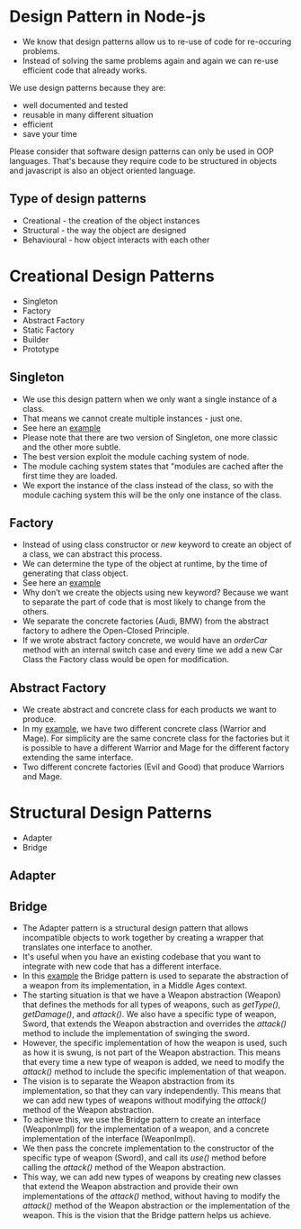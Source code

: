 # Design Pattern in Node-js

* We know that design patterns allow us to re-use of code for re-occuring problems.
* Instead of solving the same problems again and again we can re-use efficient code that already works.

We use design patterns because they are:

* well documented and tested 
* reusable in many different situation 
* efficient
* save your time

Please consider that software design patterns can only be used in OOP languages. That's because they require code to be structured in objects and javascript is also an object oriented language.


## Type of design patterns

* Creational - the creation of the object instances 
* Structural - the way the object are designed 
* Behavioural - how object interacts with each other

# Creational Design Patterns 

* Singleton 
* Factory
* Abstract Factory
* Static Factory
* Builder
* Prototype

## Singleton

* We use this design pattern when we only want a single instance of a class.
* That means we cannot create multiple instances - just one.
* See here an [example](code/creational/singleton)
* Please note that there are two version of Singleton, one more classic and the other more subtle.
* The best version exploit the module caching system of node.
* The module caching system states that "modules are cached after the first time they are loaded.
* We export the instance of the class instead of the class, so with the module caching system this will be the only one instance of the class.



## Factory

* Instead of using class constructor or *new* keyword to create an object of a class, we can abstract this process.
* We can determine the type of the object at runtime, by the time of generating that class object.
* See here an [example](code/creational/factory)
* Why don’t we create the objects using new keyword? Because we want to separate the part of code that is most likely to change from the others.
* We separate the concrete factories (Audi, BMW) from the abstract factory to adhere the Open-Closed Principle.
* If we wrote abstract factory concrete, we would have an *orderCar* method with an internal switch case and every time we add a new Car Class the Factory class would be open for modification. 

## Abstract Factory

* We create abstract and concrete class for each products we want to produce.
* In my [example](code/creational/abstract_factory), we have two different concrete class (Warrior and Mage). For simplicity are the same concrete class for the factories but it is possible to have a different Warrior and Mage for the different factory extending the same interface.
* Two different concrete factories (Evil and Good) that produce Warriors and Mage.

# Structural Design Patterns

* Adapter
* Bridge


## Adapter

## Bridge

* The Adapter pattern is a structural design pattern that allows incompatible objects to work together by creating a wrapper that translates one interface to another. 
* It's useful when you have an existing codebase that you want to integrate with new code that has a different interface.
* In this [example](code/structural/bridge) the Bridge pattern is used to separate the abstraction of a weapon from its implementation, in a Middle Ages context.
* The starting situation is that we have a Weapon abstraction (Weapon) that defines the methods for all types of weapons, such as *getType()*, *getDamage()*, and *attack()*. We also have a specific type of weapon, Sword, that extends the Weapon abstraction and overrides the *attack()* method to include the implementation of swinging the sword.
* However, the specific implementation of how the weapon is used, such as how it is swung, is not part of the Weapon abstraction. This means that every time a new type of weapon is added, we need to modify the *attack()* method to include the specific implementation of that weapon.
* The vision is to separate the Weapon abstraction from its implementation, so that they can vary independently. This means that we can add new types of weapons without modifying the *attack()* method of the Weapon abstraction.
* To achieve this, we use the Bridge pattern to create an interface (WeaponImpl) for the implementation of a weapon, and a concrete implementation of the interface (WeaponImpl). 
* We then pass the concrete implementation to the constructor of the specific type of weapon (Sword), and call its *use()* method before calling the *attack()* method of the Weapon abstraction.
* This way, we can add new types of weapons by creating new classes that extend the Weapon abstraction and provide their own implementations of the *attack()* method, without having to modify the *attack()* method of the Weapon abstraction or the implementation of the weapon. This is the vision that the Bridge pattern helps us achieve.





